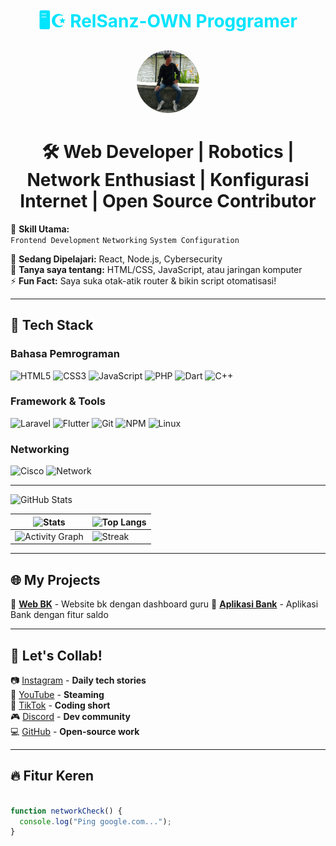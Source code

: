 <h1 align="center" style="color:#00e4fd"> 🖥️☪ RelSanz-OWN Proggramer </h1>
<div align="center">
  <img src="img1.jpg" style="border-radius: 50%; width: 100px; height: 100px;" alt="Profile Image"/>
</div>
<h1 align="center"> 🛠️ Web Developer | Robotics | Network Enthusiast | Konfigurasi Internet | Open Source Contributor</h1> 

🔧 **Skill Utama:**  
`Frontend Development` `Networking` `System Configuration`  

🌱 **Sedang Dipelajari:** React, Node.js, Cybersecurity  
💬 **Tanya saya tentang:** HTML/CSS, JavaScript, atau jaringan komputer  
⚡ **Fun Fact:** Saya suka otak-atik router & bikin script otomatisasi!  

---

## 🧰 **Tech Stack**  
### **Bahasa Pemrograman**  
![HTML5](https://img.shields.io/badge/HTML5-E34F26?style=flat&logo=html5&logoColor=white)
![CSS3](https://img.shields.io/badge/CSS3-1572B6?style=flat&logo=css3&logoColor=white)
![JavaScript](https://img.shields.io/badge/JavaScript-F7DF1E?style=flat&logo=javascript&logoColor=black)
![PHP](https://img.shields.io/badge/PHP-777BB4?style=flat&logo=php&logoColor=white)
![Dart](https://img.shields.io/badge/Dart-0175C2?style=flat&logo=dart&logoColor=white)
![C++](https://img.shields.io/badge/C++-00599C?style=flat&logo=c%2B%2B&logoColor=white)

### **Framework & Tools**  
![Laravel](https://img.shields.io/badge/Laravel-FF2D20?style=flat&logo=laravel&logoColor=white)
![Flutter](https://img.shields.io/badge/Flutter-02569B?style=flat&logo=flutter&logoColor=white)
![Git](https://img.shields.io/badge/Git-F05032?style=flat&logo=git&logoColor=white)
![NPM](https://img.shields.io/badge/NPM-CB3837?style=flat&logo=npm&logoColor=white)
![Linux](https://img.shields.io/badge/Linux-FCC624?style=flat&logo=linux&logoColor=black)

### **Networking**  
![Cisco](https://img.shields.io/badge/Cisco-1BA0D7?style=flat&logo=cisco&logoColor=white)
![Network](https://img.shields.io/badge/Network_Engineering-008FC7?style=flat&logo=network&logoColor=white)

---

![GitHub Stats](https://img.shields.io/badge/STATS-100%20Commits-2CA5E0?logo=github&logoColor=white&style=flat)

| ![Stats](https://github-readme-stats.vercel.app/api?username=RelSanz-OWN&theme=transparent&hide_border=true) | ![Top Langs](https://github-readme-stats.vercel.app/api/top-langs/?username=RelSanz-OWN&layout=compact&theme=transparent&hide_border=true) |
|----------------------------------------------------------------------------------------------------------|-----------------------------------------------------------------------------------------------------------------------------------------|
| ![Activity Graph](https://github-readme-activity-graph.vercel.app/graph?username=RelSanz-OWN&theme=github-light) | ![Streak](https://streak-stats.demolab.com?user=RelSanz-OWN&theme=transparent&hide_border=true) |


---

## 🌐 **My Projects**  
🔹 **[Web BK](https://github.com/RelSanz-OWN/bk-project)** - Website bk dengan dashboard guru
🔹 **[Aplikasi Bank](https://github.com/RelSanz-OWN/cpp-projek-sederhana)** - Aplikasi Bank dengan fitur saldo

---

## 💬 **Let's Collab!**  
📷 [Instagram](https://instagram.com/yourusername) - **Daily tech stories**  
🎥 [YouTube](https://youtube.com/@yourusername) - **Steaming**  
🎵 [TikTok](https://tiktok.com/@yourusername) - **Coding short**  
🎮 [Discord](https://discord.gg/your-invite-code) - **Dev community**  
💻 [GitHub](https://github.com/yourusername) - **Open-source work**  

---

## 🔥 **Fitur Keren**  
```js

function networkCheck() {
  console.log("Ping google.com...");
}
